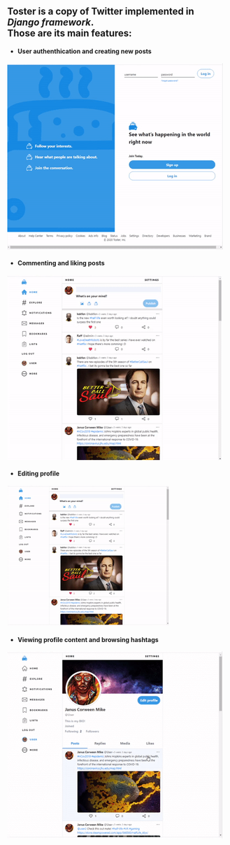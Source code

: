 
Toster is a copy of Twitter implemented in *Django framework*.    
Those are its main features:
---

  * #### User authenthication and creating new posts   

![](gifs/tosterlogin.gif)
  * #### Commenting and liking posts

![](gifs/postcommen.gif)

  * #### Editing profile

![](gifs/profile.gif)

  * #### Viewing profile content and browsing hashtags

![](gifs/profilehashtags.gif)




